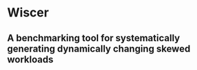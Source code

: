 # Wiscer
## A benchmarking tool for systematically generating dynamically changing skewed workloads
